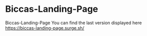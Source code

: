 # Biccas-Landing-Page
Biccas-Landing-Page
You can find the last version displayed here https://biccas-landing-page.surge.sh/ 
